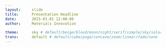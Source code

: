 ```yaml
---
layout:     slide
title:      Presentation Headline
date:       2015-01-01 12:00:00
author:     Materials Innovation

theme:		sky # default/beige/blood/moon/night/serif/simple/sky/solarized
trans:		default # default/cube/page/concave/zoom/linear/fade/none
---
```

<script type="text/template">
#{{ page.title }}
##{{ page.author }}
###{{ page.date }}
--horizontal
<!-- Start Writing Below in Markdown -->
Showcasing Presentation Features. This template is ideal for very quickly creating decent presentations when content and simplicity is more important than excessive styling.
--horizontal
Seperate with --horizontal between content for horizontal slides.
--vertical
Seperate with --vertical between content for vertical slides.
--horizontal
Press ESC for a zoomed out overview of the presentation.
--horizontal
Press S for presenter view. Use --notes to add presenter notes.
--notes
Lorem Ipsum Dolor
--horizontal
Press B to pause the presentation.
--horizontal
#Headers:

# Header 1

## Header 2

### Header 3
--horizontal
#Styling:

**Bold**

*Italics*

***Bold and Italics***
--horizontal
Use MathJax for Math.
$$ A = \pi r^2 $$
--horizontal
#Lists:

1. Item 1

2. Item 2

* Unordered Item

  * Sub Item 1

    1. **Bold** Sub Sub Ordered Item
--horizontal
#Links:

[In-Line](https://www.google.com)

[I'm a reference-style link 1][1]

[I'm a reference-style link 1][2]

[1]:https://www.mozilla.org
[2]:http://www.reddit.com
--horizontal
#Images:

![Description](http://img3.wikia.nocookie.net/__cb20140102180853/fairytail/images/5/5b/Logo_Fairy_Tail_right.png)
--horizontal
#Code:

Inline `code`.

--vertical
```python
import numpy as np
def _set_colors():
    HighRGB = np.array([26, 152, 80]) / 255.
```

--horizontal
#Quotes

> War does not decide who is right, only who is **left**.

--horizontal
#HTML

You actually can not write in HTML using this template. If you want to create HTML presentations using this framework head over to [reveal.js](http://lab.hakim.se/reveal-js/#/).  For a power-point like interactive tool for creating presentations with this theme, check [slides.com](http://slides.com/).

<!-- End Here -->
--vertical
#[Print]({{ site.url }}{{ site.baseurl }}{{ page.url }}/?print-pdf#)
#[Back]({{ site.url }}{{ site.baseurl }})

Created using [reveal.js](http://lab.hakim.se/reveal-js/#/).
</script>


